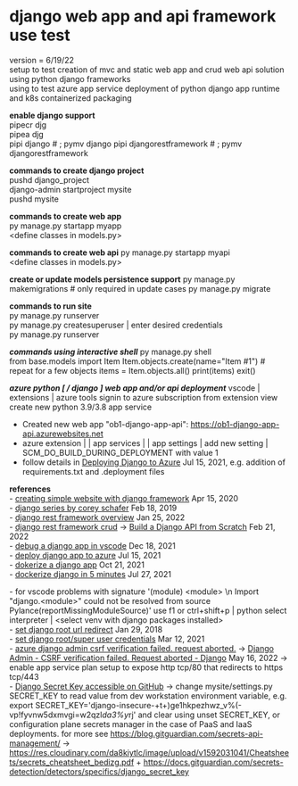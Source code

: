 # django web app and api framework use test

version = 6/19/22  
setup to test creation of mvc and static web app and crud web api solution using python django frameworks  
using to test azure app service deployment of python django app runtime and k8s containerized packaging

**enable django support**  
pipecr djg  
pipea djg  
pipi django # ; pymv django
pipi djangorestframework # ; pymv djangorestframework

**commands to create django project**  
pushd django_project  
django-admin startproject mysite  
pushd mysite  

**commands to create web app**  
py manage.py startapp myapp  
&lt;define classes in models.py&gt;

**commands to create web api**
py manage.py startapp myapi  
&lt;define classes in models.py&gt;

**create or update models persistence support**
py manage.py makemigrations # only required in update cases
py manage.py migrate  

**commands to run site**  
py manage.py runserver  
py manage.py createsuperuser | enter desired credentials  
py manage.py runserver  
  
***commands using interactive shell***
py manage.py shell  
from base.models import Item
Item.objects.create(name="Item #1") # repeat for a few objects
items = Item.objects.all()
print(items)
exit()

***azure python [ / django ] web app and/or api deployment***
vscode | extensions | azure tools 
signin to azure subscription from extension view
create new python 3.9/3.8 app service
- Created new web app "ob1-django-app-api": https://ob1-django-app-api.azurewebsites.net
- azure extension | <subscription> | app services | <python app service> | app settings | add new setting | SCM_DO_BUILD_DURING_DEPLOYMENT with value 1
- follow details in [Deploying Django to Azure](https://youtu.be/D6Wyk9q2JM0) Jul 15, 2021, e.g. addition of requirements.txt and .deployment files
    
**references**  
\- [creating simple website with django framework](https://youtu.be/ZsJRXS_vrw0) Apr 15, 2020  
\- [django series by corey schafer](https://youtube.com/playlist?list=PL-osiE80TeTtoQCKZ03TU5fNfx2UY6U4p) Feb 18, 2019  
\- [django rest framework overview](https://youtu.be/cJveiktaOSQ) Jan 25, 2022  
\- [django rest framework crud](https://youtube.com/results?search_query=django+rest+framework+crud) -> [Build a Django API from Scratch](https://youtu.be/i5JykvxUk_A) Feb 21, 2022  
\- [debug a django app in vscode](https://youtu.be/spmFjhQIKOo) Dec 18, 2021  
\- [deploy django app to azure](https://youtu.be/D6Wyk9q2JM0) Jul 15, 2021  
\- [dokerize a django app](https://youtu.be/BoM-7VMdo7s) Oct 21, 2021  
\- [dockerize django in 5 minutes](https://youtu.be/8c14GBrbglw) Jul 27, 2021  
  
\- for vscode problems with signature '(module) &lt;module&gt; \n Import "django.&lt;module&gt;" could not be resolved from source Pylance(reportMissingModuleSource)' use f1 or ctrl+shift+p | python select interpreter | &lt;select venv with django packages installed&gt;  
\- [set django root url redirect](https://stackoverflow.com/questions/48504649/django-url-patterns-redirect-from-root-to-other-url) Jan 29, 2018  
\- [set django root/super user credentials](https://stackoverflow.com/questions/65240677/django-admin-interface-how-to-change-user-password) Mar 12, 2021  
\- [azure django admin csrf verification failed. request aborted.](https://youtube.com/results?search_query=azure+django+admin+csrf+verification+failed.+request+aborted.) -> [Django Admin - CSRF verification failed. Request aborted - Django](https://youtu.be/ceMmHSeYILI) May 16, 2022 -> enable app service plan setup to expose http tcp/80 that redirects to https tcp/443  
\- [Django Secret Key accessible on GitHub](https://dashboard.gitguardian.com/core-alerting/incident-resolution/dafcbbc2-9364-4638-961d-a497bb76f5b5/) -> change mysite/settings.py SECRET_KEY to read value from dev workstation environment variable, e.g. export SECRET_KEY='django-insecure-+t+)ge1hkpezhwz_v%(-vp!fyvnw5dxmvgi=w2qzl*da3%y*rj' and clear using unset SECRET_KEY, or configuration plane secrets manager in the case of PaaS and IaaS deployments. for more see https://blog.gitguardian.com/secrets-api-management/ -> https://res.cloudinary.com/da8kiytlc/image/upload/v1592031041/Cheatsheets/secrets_cheatsheet_bedizg.pdf + https://docs.gitguardian.com/secrets-detection/detectors/specifics/django_secret_key  
